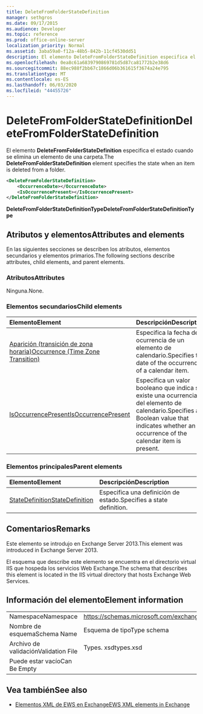 ```yaml
---
title: DeleteFromFolderStateDefinition
manager: sethgros
ms.date: 09/17/2015
ms.audience: Developer
ms.topic: reference
ms.prod: office-online-server
localization_priority: Normal
ms.assetid: 3aba59a0-f12a-48b5-842b-11cf4530dd51
description: El elemento DeleteFromFolderStateDefinition especifica el estado cuando se elimina un elemento de una carpeta.
ms.openlocfilehash: 0ea8c61a6839790869781d5d87ca81772b2e38d6
ms.sourcegitcommit: 88ec988f2bb67c1866d06b361615f3674a24e795
ms.translationtype: MT
ms.contentlocale: es-ES
ms.lasthandoff: 06/03/2020
ms.locfileid: "44455726"
---
```

# <a name="deletefromfolderstatedefinition"></a><span data-ttu-id="0332a-103">DeleteFromFolderStateDefinition</span><span class="sxs-lookup"><span data-stu-id="0332a-103">DeleteFromFolderStateDefinition</span></span>

<span data-ttu-id="0332a-104">El elemento **DeleteFromFolderStateDefinition** especifica el estado cuando se elimina un elemento de una carpeta.</span><span class="sxs-lookup"><span data-stu-id="0332a-104">The **DeleteFromFolderStateDefinition** element specifies the state when an item is deleted from a folder.</span></span> 
  
```XML
<DeleteFromFolderStateDefinition>
    <OccurrenceDate></OccurrenceDate>
    <IsOccurrencePresent></IsOccurrencePresent>
</DeleteFromFolderStateDefinition>
```

 <span data-ttu-id="0332a-105">**DeleteFromFolderStateDefinitionType**</span><span class="sxs-lookup"><span data-stu-id="0332a-105">**DeleteFromFolderStateDefinitionType**</span></span>
## <a name="attributes-and-elements"></a><span data-ttu-id="0332a-106">Atributos y elementos</span><span class="sxs-lookup"><span data-stu-id="0332a-106">Attributes and elements</span></span>

<span data-ttu-id="0332a-107">En las siguientes secciones se describen los atributos, elementos secundarios y elementos primarios.</span><span class="sxs-lookup"><span data-stu-id="0332a-107">The following sections describe attributes, child elements, and parent elements.</span></span>
  
### <a name="attributes"></a><span data-ttu-id="0332a-108">Atributos</span><span class="sxs-lookup"><span data-stu-id="0332a-108">Attributes</span></span>

<span data-ttu-id="0332a-109">Ninguna.</span><span class="sxs-lookup"><span data-stu-id="0332a-109">None.</span></span>
  
### <a name="child-elements"></a><span data-ttu-id="0332a-110">Elementos secundarios</span><span class="sxs-lookup"><span data-stu-id="0332a-110">Child elements</span></span>

|<span data-ttu-id="0332a-111">**Elemento**</span><span class="sxs-lookup"><span data-stu-id="0332a-111">**Element**</span></span>|<span data-ttu-id="0332a-112">**Descripción**</span><span class="sxs-lookup"><span data-stu-id="0332a-112">**Description**</span></span>|
|:-----|:-----|
|[<span data-ttu-id="0332a-113">Aparición (transición de zona horaria)</span><span class="sxs-lookup"><span data-stu-id="0332a-113">Occurrence (Time Zone Transition)</span></span>](occurrence-time-zone-transition.md) <br/> |<span data-ttu-id="0332a-114">Especifica la fecha de la ocurrencia de un elemento de calendario.</span><span class="sxs-lookup"><span data-stu-id="0332a-114">Specifies the date of the occurrence of a calendar item.</span></span>  <br/> |
|[<span data-ttu-id="0332a-115">IsOccurrencePresent</span><span class="sxs-lookup"><span data-stu-id="0332a-115">IsOccurrencePresent</span></span>](isoccurrencepresent.md) <br/> |<span data-ttu-id="0332a-116">Especifica un valor booleano que indica si existe una ocurrencia del elemento de calendario.</span><span class="sxs-lookup"><span data-stu-id="0332a-116">Specifies a Boolean value that indicates whether an occurrence of the calendar item is present.</span></span>  <br/> |
   
### <a name="parent-elements"></a><span data-ttu-id="0332a-117">Elementos principales</span><span class="sxs-lookup"><span data-stu-id="0332a-117">Parent elements</span></span>

|<span data-ttu-id="0332a-118">**Elemento**</span><span class="sxs-lookup"><span data-stu-id="0332a-118">**Element**</span></span>|<span data-ttu-id="0332a-119">**Descripción**</span><span class="sxs-lookup"><span data-stu-id="0332a-119">**Description**</span></span>|
|:-----|:-----|
|[<span data-ttu-id="0332a-120">StateDefinition</span><span class="sxs-lookup"><span data-stu-id="0332a-120">StateDefinition</span></span>](statedefinition.md) <br/> |<span data-ttu-id="0332a-121">Especifica una definición de estado.</span><span class="sxs-lookup"><span data-stu-id="0332a-121">Specifies a state definition.</span></span>  <br/> |
   
## <a name="remarks"></a><span data-ttu-id="0332a-122">Comentarios</span><span class="sxs-lookup"><span data-stu-id="0332a-122">Remarks</span></span>

<span data-ttu-id="0332a-123">Este elemento se introdujo en Exchange Server 2013.</span><span class="sxs-lookup"><span data-stu-id="0332a-123">This element was introduced in Exchange Server 2013.</span></span>
  
<span data-ttu-id="0332a-124">El esquema que describe este elemento se encuentra en el directorio virtual IIS que hospeda los servicios Web Exchange.</span><span class="sxs-lookup"><span data-stu-id="0332a-124">The schema that describes this element is located in the IIS virtual directory that hosts Exchange Web Services.</span></span>
  
## <a name="element-information"></a><span data-ttu-id="0332a-125">Información del elemento</span><span class="sxs-lookup"><span data-stu-id="0332a-125">Element information</span></span>

|||
|:-----|:-----|
|<span data-ttu-id="0332a-126">Namespace</span><span class="sxs-lookup"><span data-stu-id="0332a-126">Namespace</span></span>  <br/> |https://schemas.microsoft.com/exchange/services/2006/types  <br/> |
|<span data-ttu-id="0332a-127">Nombre de esquema</span><span class="sxs-lookup"><span data-stu-id="0332a-127">Schema Name</span></span>  <br/> |<span data-ttu-id="0332a-128">Esquema de tipo</span><span class="sxs-lookup"><span data-stu-id="0332a-128">Type schema</span></span>  <br/> |
|<span data-ttu-id="0332a-129">Archivo de validación</span><span class="sxs-lookup"><span data-stu-id="0332a-129">Validation File</span></span>  <br/> |<span data-ttu-id="0332a-130">Types. xsd</span><span class="sxs-lookup"><span data-stu-id="0332a-130">types.xsd</span></span>  <br/> |
|<span data-ttu-id="0332a-131">Puede estar vacío</span><span class="sxs-lookup"><span data-stu-id="0332a-131">Can Be Empty</span></span>  <br/> ||
   
## <a name="see-also"></a><span data-ttu-id="0332a-132">Vea también</span><span class="sxs-lookup"><span data-stu-id="0332a-132">See also</span></span>

- [<span data-ttu-id="0332a-133">Elementos XML de EWS en Exchange</span><span class="sxs-lookup"><span data-stu-id="0332a-133">EWS XML elements in Exchange</span></span>](ews-xml-elements-in-exchange.md)

